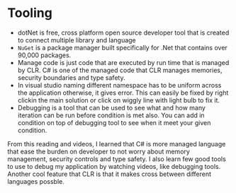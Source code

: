 # Tooling 
- dotNet is free, cross platform open source developer tool that is created to connect multiple library and language
- `NuGet` is a package manager built specifically for .Net that contains over 90,000 packages.
- Manage code is just code that are executed by run time that is managed by CLR. C# is one of the managed code that CLR manages memories, security boundaries and type safety.
- In visual studio naming different namespace has to be uniform across the application otherwise, it gives error. This can easily be fixed by right clickin the main solution or click on wiggly line with light bulb to fix it.
- Debugging is a tool that can be used to see what and how many iteration can be run before condition is met also. You can add in condition on top of debugging tool to see when it meet your given condition.

From this reading and videos, I learned that C# is more managed language that ease the burden on developer to not worry about memory management, security controls and type safety. I also learn few good tools to use to debug my application by watching videos, like debugging tools. Another cool feature that CLR is that it makes cross between different languages possble.